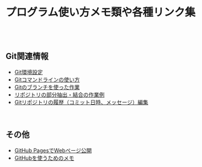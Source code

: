 # プログラム使い方メモ類や各種リンク集

<br />
<br />

## Git関連情報
- [Git環境設定](GitConfig.md)
- [Gitコマンドラインの使い方](GitCommandline.md)
- [Gitのブランチを使った作業](GitBranch.md)
- [リポジトリの部分抽出・結合の作業例](GitExampleSplitMerge.md)
- [Gitリポジトリの履歴（コミット日時、メッセージ）編集](GitLogEdit.md)

<br />

## その他
- [GitHub PagesでWebページ公開](GitHubPages.md)
- [GitHubを使うためのメモ](GithubManual.md)

